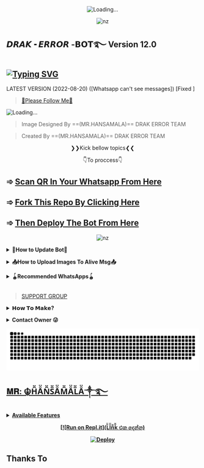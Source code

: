 <p align="center">
<img src="./Android/database/K.Prabhasha.gif" alt="Loading..." width="320"/>
<p align="center">
<img src="https://imgflip.com/gif/6tswjt" alt="nz" width="350"/>
</p>

## 𝘿𝙍𝘼𝙆╺ 𝙀𝙍𝙍𝙊𝙍 -𝗕𝗢𝗧࿐   Version 12.0

## [![Typing SVG](https://readme-typing-svg.herokuapp.com?font=Rockstar-ExtraBold&color=F33A6A&lines=𝐖𝐞𝐥𝐜𝐨𝐦𝐞+𝐓𝐨+𝘿𝙍𝘼𝙆+𝙀𝙍𝙍𝙊𝙍++𝗕𝗢𝗧.;𝙿𝙾𝚆𝙴𝚁𝙳+𝙱𝚈;+𝙳𝚁𝙰𝙺+𝙴𝚁𝚁𝙾𝚁+𝚃𝙴𝙰𝙼;ℂ𝕣𝕖𝕒𝕥𝕖𝕕+𝕓𝕪:+𝐌𝐑.𝐇𝐀𝐍𝐒𝐀𝐌𝐀𝐋𝐀;𝐌𝐑:+☬𝐌𝐑.𝐓𝐇𝐀𝐑𝐔𝐖𝐀࿐;💕𝐍𝐄𝐖_𝐖𝐇𝐀𝐓𝐒𝐀𝐏𝐏_𝐁𝐎𝐓;𝐃𝐑𝐀𝐊+𝐄𝐑𝐑𝐎𝐑)](https://git.io/typing-svg)

LATEST VERSION (2022-08-20) ([Whatsapp can't see messages]) [Fixed ]

> [🔄Please Follow Me🤭](https://github.com/drakerrorbot/drakerrorbot.git)

<img src="./Android/database/MR.Hansamala-1.gif" alt="Loading..." width="310"/>

> Image Designed By  ==(MR.HANSAMALA)== DRAK ERROR TEAM

> Created By ==(MR.HANSAMALA)== DRAK ERROR TEAM


<p align="center">
❯❯Kick bellow topics❮❮
</p>
<p align="center">
👇To proccess👇
</p>

## ➾ [Scan QR In Your Whatsapp From Here](https://repl.it/badge/github/quiec/whatsAlfa)
 
## ➾ [Fork This Repo By Clicking Here](https://github.com/drakerrorbot/drakerrorbot/fork)
 
## ➾ [Then Deploy The Bot From Here](https://www.herokucdn.com/deploy/button.svg)



<p align="center">

<img src="" alt="nz" width="350"/>

</p>

</details>

<b><details><summary>🔄How to Update Bot🔄</summary>

> [VIDEO](https://drive.google.com/file/d/1798s8erVW31EcmK3Opq-QuV7GG4byyoH/view)

</b>
</details>

<b><details><summary>📤How to Upload Images To Alive Msg📤</summary>

> [VIDEO](https://drive.google.com/file/d/16J5278xK9-5oJUsGPygviVC9U6exw1AZ/view)

</b>
</details>

<b><details><summary>🪀Recommended WhatsApps🪀</summary>

>If you using mod whatsapp!
>DO NOT USE FOUD MODS.

>ඔබ වට්සැප් මොඩ් භාවිතා කරනවා නම් Foud mod හෝ වෙනත් පරණ Base සහිත වට්සැප් මගින් ඔබේ ගිනුම තාවකාලිකව Ban විය හැකියි.

Recommended WhatsApp👇
>Normal WhatsApp [DOWNLOAD](https://play.google.com/store/apps/details?id=com.whatsapp)
>YMWhatsApp Mod [DOWNLOAD](https://ymwhatsapp.com/ymwa/)

</b>
</details>

##

> [SUPPORT GROUP](https://chat.whatsapp.com/IopB0pUXuF22vlEMh9ZQff)

<b><details><summary>𝗛𝗼𝘄 𝗧𝗼 𝗠𝗮𝗸𝗲?</summary>

>මුලින්ම qr code එක scan කරගන්න🥲. multi devices beta වැඩ කරනෝ

>ඊට පස්සෙ මේ git එක fork කරගන්න. හරි. දැන් ඔයා fork කරගත්ත git එකට යන්න😌.

>දැන් වට්සැප් එකේ ඔයාගෙ ලොක් අංගයට session.json කියලා file එකක් ඇවිල්ලා ඇති. ඒක තියෙන්නෙ Whatsapp > media > whatsapp documents > session.json  මෙතන.

>දැන් ඔයා අර fork කරපු git එකට ආයි ගිහින් ඒ session.json එක upload කරලා commit changes දෙන්න...

>දැන් ආයි බැක් වෙලා Edit 'setting.js' With Your Choice ගිහින් ඒව මේව වෙනස් කරගන්න පුලුවම්...

>යටට ගිහින් "Then Deploy The Bot From Here "👈මෙතනින් deploy කරන්න විතරයි තියෙන්නේ...

</b>
</details>

<!-- Contact Owner -->
<b><details><summary>Contact Owner 😜</summary></b>

## ```Connect With Me```
<p align="center">
<a href="https://wa.me/94740203415"><img src="https://www.svgrepo.com/show/122874/whatsapp.svg" width="100"/>
</p>

</details>

<p align="center">
<img src="https://github.com/Platane/snk/raw/output/github-contribution-grid-snake.svg" alt="nz" width="700"/>
</p>

## 𝐌𝐑: ☬H̑̈Ȃ̈N̑̈S̑̈Ȃ̈M̑̈Ȃ̈L̑̈Ȃ̈༒࿐



<b><details><summary>Available Features</summary><br>
	
| Features |  Availability |
| :------: |  :----------: |
|   Convert     |       😎     |
|   Database     |       😎     |
|   Owner     |       😎    |
|   Downloader     |       😎     |
|   Webzone     |       😎       |
|   Searching     |       😎      |
|   Textpro     |       😎      |
|   Ephoto     |       😎     |
|   Anime Web     |       😎      |
|   Stalker     |       😎      |
|   Random Text     |       😎     |
|   Random Image     |       😎     |
|   Creator     |       😎      |

</details>

<div align="center">
	
[![Run on Repl.it](L̑̈Ȋ̈n̑̈k̑̈ එක දෙන්න)

[![Deploy](https://www.herokucdn.com/deploy/button.svg)](https://heroku.com/deploy)
</div>

## Thanks To
